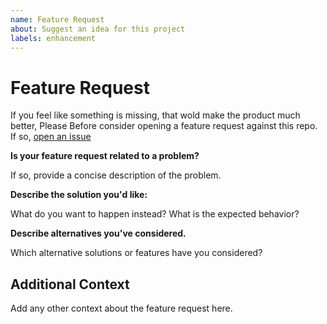 ```yaml
---
name: Feature Request
about: Suggest an idea for this project
labels: enhancement
---
```


# Feature Request

If you feel like something is missing, that wold make the product much better, Please Before consider opening a feature request against this repo. If so, [open an issue](https://github.com/snrakshith/xlox-ui/issues/new)


**Is your feature request related to a problem?**

If so, provide a concise description of the problem.

**Describe the solution you'd like:**

What do you want to happen instead? What is the expected behavior?

**Describe alternatives you've considered.**

Which alternative solutions or features have you considered?

## Additional Context

Add any other context about the feature request here.
